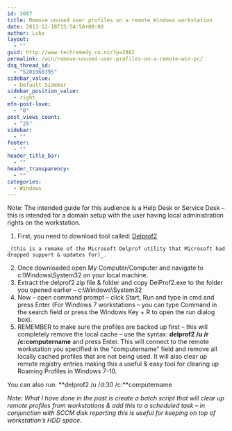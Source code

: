 ```yaml
---
id: 3087
title: Remove unused user profiles on a remote Windows workstation
date: 2013-12-18T15:54:58+00:00
author: Luke
layout:
  - ""
guid: http://www.techremedy.co.nz/?p=2882
permalink: /win/remove-unused-user-profiles-on-a-remote-win-pc/
dsq_thread_id:
  - "5201960395"
sidebar_value:
  - Default Sidebar
sidebar_position_value:
  - right
mfn-post-love:
  - "0"
post_views_count:
  - "25"
sidebar:
  - ""
footer:
  - ""
header_title_bar:
  - ""
header_transparency:
  - ""
categories:
  - Windows
---
```

Note: The intended guide for this audience is a Help Desk or Service Desk – this is intended for a domain setup with the user having local administration rights on the workstation.

  1. First, you need to download tool called: <a href="http://helgeklein.com/free-tools/delprof2-user-profile-deletion-tool/" target="_blank" rel="noopener">Delprof2</a>
  
    _(this is a remake of the Microsoft Delprof utility that Microsoft had dropped support & updates for)_.
  2. Once downloaded open My Computer/Computer and navigate to c:\Windows\System32 on your local machine.
  3. Extract the delprof2 zip file & folder and copy DelProf2.exe to the folder you opened earlier – c:\Windows\System32
  4. Now – open command prompt – click Start, Run and type in cmd and press Enter (For Windows 7 workstations – you can type Command in the search field or press the Windows Key + R to open the run dialog box).
  5. REMEMBER to make sure the profiles are backed up first – this will completely remove the local cache – use the syntax: **delprof2 /u /r /c:computername** and press Enter. This will connect to the remote workstation you specified in the &#8220;computername&#8221; field and remove all locally cached profiles that are not being used. It will also clear up remote registry entries making this a useful & easy tool for clearing up Roaming Profiles in Windows 7-10.

You can also run: **delprof2 /u /d:30 /c:**computername

_Note: What I have done in the past is create a batch script that will clear up remote profiles from workstations & add this to a scheduled task &#8211; in conjunction with SCCM disk reporting this is useful for keeping on top of workstation&#8217;s HDD space._